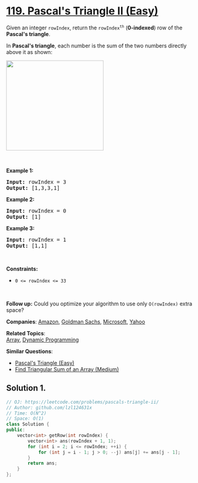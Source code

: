 # [119. Pascal's Triangle II (Easy)](https://leetcode.com/problems/pascals-triangle-ii)

<p>Given an integer <code>rowIndex</code>, return the <code>rowIndex<sup>th</sup></code> (<strong>0-indexed</strong>) row of the <strong>Pascal&#39;s triangle</strong>.</p>

<p>In <strong>Pascal&#39;s triangle</strong>, each number is the sum of the two numbers directly above it as shown:</p>
<img alt="" src="https://upload.wikimedia.org/wikipedia/commons/0/0d/PascalTriangleAnimated2.gif" style="height:240px; width:260px" />
<p>&nbsp;</p>
<p><strong class="example">Example 1:</strong></p>
<pre><strong>Input:</strong> rowIndex = 3
<strong>Output:</strong> [1,3,3,1]
</pre><p><strong class="example">Example 2:</strong></p>
<pre><strong>Input:</strong> rowIndex = 0
<strong>Output:</strong> [1]
</pre><p><strong class="example">Example 3:</strong></p>
<pre><strong>Input:</strong> rowIndex = 1
<strong>Output:</strong> [1,1]
</pre>
<p>&nbsp;</p>
<p><strong>Constraints:</strong></p>

<ul>
	<li><code>0 &lt;= rowIndex &lt;= 33</code></li>
</ul>

<p>&nbsp;</p>
<p><strong>Follow up:</strong> Could you optimize your algorithm to use only <code>O(rowIndex)</code> extra space?</p>


**Companies**:
[Amazon](https://leetcode.com/company/amazon), [Goldman Sachs](https://leetcode.com/company/goldman-sachs), [Microsoft](https://leetcode.com/company/microsoft), [Yahoo](https://leetcode.com/company/yahoo)

**Related Topics**:  
[Array](https://leetcode.com/tag/array), [Dynamic Programming](https://leetcode.com/tag/dynamic-programming)

**Similar Questions**:
* [Pascal's Triangle (Easy)](https://leetcode.com/problems/pascals-triangle)
* [Find Triangular Sum of an Array (Medium)](https://leetcode.com/problems/find-triangular-sum-of-an-array)

## Solution 1.

```cpp
// OJ: https://leetcode.com/problems/pascals-triangle-ii/
// Author: github.com/lzl124631x
// Time: O(N^2)
// Space: O(1)
class Solution {
public:
    vector<int> getRow(int rowIndex) {
        vector<int> ans(rowIndex + 1, 1);
        for (int i = 2; i <= rowIndex; ++i) {
            for (int j = i - 1; j > 0; --j) ans[j] += ans[j - 1];
        }
        return ans;
    }
};
```